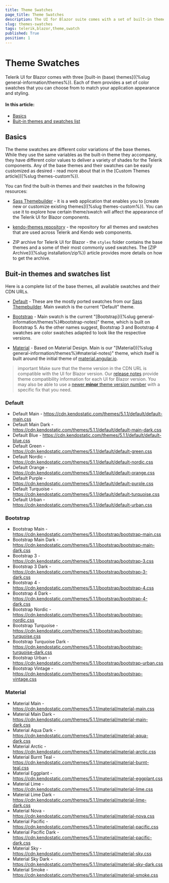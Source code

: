 ```yaml
---
title: Theme Swatches
page_title: Theme Swatches
description: The UI for Blazor suite comes with a set of built-in themes and themes swatches that you can choose from.
slug: themes-swatches
tags: telerik,blazor,theme,swatch
published: True
position: 1
---
```


# Theme Swatches

Telerik UI for Blazor comes with three [built-in (base) themes]({%slug general-information/themes%}). Each of them provides a set of color swatches that you can choose from to match your application appearance and styling.

#### In this article:
   * [Basics](#basics)
   * [Buit-in themes and swatches list](#buit-in-themes-and-swatches-list)


## Basics

The theme swatches are different color variations of the base themes. While they use the same variables as the built-in theme they accompany, they have different color values to deliver a variety of shades for the Telerik components. Any of the base themes and their swatches can be easily customized as desired - read more about that in the [Custom Themes article]({%slug themes-custom%}).

You can find the built-in themes and their swatches in the following resources:

* [Sass Themebuilder](https://themebuilder.telerik.com/blazor-ui) - it is a web application that enables you to [create new or customize existing themes]({%slug themes-custom%}). You can use it to explore how certain theme/swatch will affect the appearance of the Telerik UI for Blazor components.

* [kendo-themes repository](https://github.com/telerik/kendo-themes) - the repository for all themes and swatches that are used across Telerik and Kendo web components.

* ZIP archive for Telerik UI for Blazor - the `styles` folder contains the base themes and a some of their most commonly used swatches. The [ZIP Archive]({%slug installation/zip%}) article provides more details on how to get the archive.


## Buit-in themes and swatches list

Here is a complete list of the base themes, all available swatches and their CDN URLs.

* [Default](#default) - These are the mostly ported swatches from our [Sass Themebuilder](https://themebuilder.telerik.com/blazor-ui). Main swatch is the current "Default" theme.

* [Bootstrap](#bootstrap) - Main swatch is the current "[Bootstrap]({%slug general-information/themes%}#bootstrap-notes)" theme, which is built on Bootstrap 5. As the other names suggest, Bootstrap 3 and Bootstrap 4 swatches are color swatches adapted to look like the respective versions.

* [Material](#material) - Based on Material Design. Main is our "[Material]({%slug general-information/themes%}#material-notes)" theme, which itself is built around the initial theme of <a href = "https://material.angular.io/" target = "_blank">material.angular.io</a>.

>important Make sure that the theme version in the CDN URL is compatible with the UI for Blazor version. Our [release notes](https://www.telerik.com/support/whats-new/blazor-ui/release-history) provide theme compatibility information for each UI for Blazor version. You may also be able to use a [newer **minor** theme version number](https://github.com/telerik/kendo-themes/releases) with a specific fix that you need.


### Default

* Default Main - https://cdn.kendostatic.com/themes/5.1.1/default/default-main.css
* Default Main Dark - https://cdn.kendostatic.com/themes/5.1.1/default/default-main-dark.css
* Default Blue - https://cdn.kendostatic.com/themes/5.1.1/default/default-blue.css
* Default Green - https://cdn.kendostatic.com/themes/5.1.1/default/default-green.css
* Default Nordic - https://cdn.kendostatic.com/themes/5.1.1/default/default-nordic.css
* Default Orange - https://cdn.kendostatic.com/themes/5.1.1/default/default-orange.css
* Default Purple - https://cdn.kendostatic.com/themes/5.1.1/default/default-purple.css
* Default Turquoise - https://cdn.kendostatic.com/themes/5.1.1/default/default-turquoise.css
* Default Urban - https://cdn.kendostatic.com/themes/5.1.1/default/default-urban.css


### Bootstrap

* Bootstrap Main - https://cdn.kendostatic.com/themes/5.1.1/bootstrap/bootstrap-main.css
* Bootstrap Main Dark - https://cdn.kendostatic.com/themes/5.1.1/bootstrap/bootstrap-main-dark.css
* Bootstrap 3 - https://cdn.kendostatic.com/themes/5.1.1/bootstrap/bootstrap-3.css
* Bootstrap 3 Dark - https://cdn.kendostatic.com/themes/5.1.1/bootstrap/bootstrap-3-dark.css
* Bootstrap 4 - https://cdn.kendostatic.com/themes/5.1.1/bootstrap/bootstrap-4.css
* Bootstrap 4 Dark - https://cdn.kendostatic.com/themes/5.1.1/bootstrap/bootstrap-4-dark.css
* Bootstrap Nordic - https://cdn.kendostatic.com/themes/5.1.1/bootstrap/bootstrap-nordic.css
* Bootstrap Turquoise - https://cdn.kendostatic.com/themes/5.1.1/bootstrap/bootstrap-turquoise.css
* Bootstrap Turquoise Dark - https://cdn.kendostatic.com/themes/5.1.1/bootstrap/bootstrap-turquoise-dark.css
* Bootstrap Urban - https://cdn.kendostatic.com/themes/5.1.1/bootstrap/bootstrap-urban.css
* Bootstrap Vintage - https://cdn.kendostatic.com/themes/5.1.1/bootstrap/bootstrap-vintage.css


### Material

* Material Main - https://cdn.kendostatic.com/themes/5.1.1/material/material-main.css
* Material Main Dark - https://cdn.kendostatic.com/themes/5.1.1/material/material-main-dark.css
* Material Aqua Dark - https://cdn.kendostatic.com/themes/5.1.1/material/material-aqua-dark.css
* Material Arctic - https://cdn.kendostatic.com/themes/5.1.1/material/material-arctic.css
* Material Burnt Teal - https://cdn.kendostatic.com/themes/5.1.1/material/material-burnt-teal.css
* Material Eggplant - https://cdn.kendostatic.com/themes/5.1.1/material/material-eggplant.css
* Material Lime - https://cdn.kendostatic.com/themes/5.1.1/material/material-lime.css
* Material Lime Dark - https://cdn.kendostatic.com/themes/5.1.1/material/material-lime-dark.css
* Material Nova - https://cdn.kendostatic.com/themes/5.1.1/material/material-nova.css
* Material Pacific - https://cdn.kendostatic.com/themes/5.1.1/material/material-pacific.css
* Material Pacific Dark - https://cdn.kendostatic.com/themes/5.1.1/material/material-pacific-dark.css
* Material Sky - https://cdn.kendostatic.com/themes/5.1.1/material/material-sky.css
* Material Sky Dark - https://cdn.kendostatic.com/themes/5.1.1/material/material-sky-dark.css
* Material Smoke - https://cdn.kendostatic.com/themes/5.1.1/material/material-smoke.css
